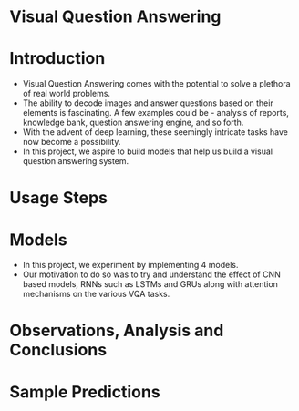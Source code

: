 # Visual Question Answering

# Introduction

- Visual Question Answering comes with the potential to solve a plethora of real world problems.
- The ability to decode images and answer questions based on their elements is fascinating. A few examples could be - analysis of reports, knowledge bank, question answering engine, and so forth. 
- With the advent of deep learning, these seemingly intricate tasks have now become a possibility. 
- In this project, we aspire to build models that help us build a visual question answering system.

# Usage Steps


# Models 
- In this project, we experiment by implementing 4 models. 
- Our motivation to do so was to try and understand the effect of CNN based models, RNNs such as LSTMs and GRUs along with attention mechanisms on the various VQA tasks.

# Observations, Analysis and Conclusions

# Sample Predictions

